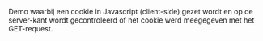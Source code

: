 Demo waarbij een cookie in Javascript (client-side) gezet wordt
en op de server-kant wordt gecontroleerd of het cookie werd meegegeven met het GET-request.